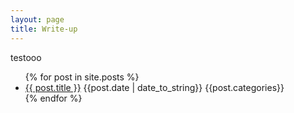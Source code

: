```yaml
---
layout: page
title: Write-up
---
```

<link rel="stylesheet" type="text/css" href="src/css/style.css">
<span>testooo</span>
<ul>
  {% for post in site.posts %}
    <li>
      <a href="{{ post.url }}" class="a">{{ post.title }}</a>
      <span>{{post.date | date_to_string}}</span>
      <span>{{post.categories}}</span>
    </li>
  {% endfor %}
</ul>